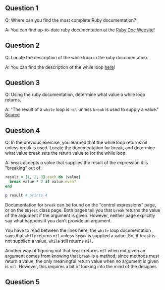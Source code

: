 ## Question 1

Q: Where can you find the most complete Ruby documentation?

A: You can find up-to-date ruby documentation at the [Ruby Doc Website](http://ruby-doc.org/)!

## Question 2

Q: Locate the description of the while loop in the ruby documentation.

A: You can find the description of the while loop [here](http://ruby-doc.org/core-2.4.0/doc/syntax/control_expressions_rdoc.html#label-while+Loop)!

## Question 3

Q: Using the ruby documentation, determine what value a while loop returns.

A: "The result of a ```while``` loop is ```nil``` unless ```break``` is used to supply a value." [Source](http://ruby-doc.org/core-2.4.0/doc/syntax/control_expressions_rdoc.html#label-while+Loop)

## Question 4

Q: In the previous exercise, you learned that the while loop returns nil unless break is used. Locate the documentation for break, and determine what value break sets the return value to for the while loop.

A: ```break``` accepts a value that supplies the result of the expression it is "breaking" out of:

```ruby
result = [1, 2, 3].each do |value|
  break value * 2 if value.even?
end

p result # prints 4
```

Documentation for ```break``` can be found on the "control expressions" page, or on the ```Object``` class page. Both pages tell you that ```break``` returns the value of the argument if the argument is given. However, neither page explicitly say what happens if you don't provide an argument.

You have to read between the lines here; the ```while``` loop documentation says that ```while``` returns ```nil``` unless ```break``` is supplied a value. So, if ```break``` is not supplied a value, ```while``` still returns ```nil```.

Another way of figuring out that ```break``` returns ```nil``` when not given an argument comes from knowing that ```break``` is a method; since methods must return a value, the only meaningful return value when no argument is given is ```nil```. However, this requires a bit of looking into the mind of the designer.

## Question 5

